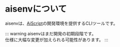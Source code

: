 # aisenvについて

aisenvは、[AiScript](https://aiscript-dev.github.io/)の開発環境を提供するCLIツールです。

::: warning
aisenvはまだ開発の初期段階です。  
仕様に大幅な変更が加えられる可能性があります。
:::
